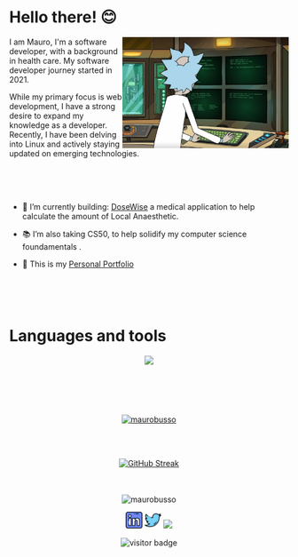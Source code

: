 # Hello there!  :blush:

<img align="right" width="300px" height="200px" src="https://raw.githubusercontent.com/maurobusso/maurobusso/main/img1.webp" /> 

I am Mauro, I'm a software developer, with a background in health care. My software developer journey started in 2021. 

While my primary focus is web development, I have a strong desire to expand my knowledge as a developer. Recently, I have been delving into Linux and actively staying updated on emerging technologies.

<br/>
<br/>
<br/>

- :nut_and_bolt: I’m currently building: [DoseWise](https://github.com/maurobusso/DoseWise) a medical application to help calculate the amount of Local Anaesthetic.

- :books: I’m also taking CS50, to help solidify my computer science foundamentals .

- :bust_in_silhouette: This is my [Personal Portfolio](https://portfolio-mb93.vercel.app/about)

<br/>
<br/>
<br/>

# Languages and tools

<p align="center">
  <img src="https://skillicons.dev/icons?i=html,css,js,react,nextjs,express,postgresql,sqlite,mongodb,tailwind,ts,supabase,c,python,flask,linux,git,github,netlify&perline=7" />
</p>

#

<br />
<br />

<p align="center"> <a href="https://github.com/ryo-ma/github-profile-trophy"><img src="https://github-profile-trophy.vercel.app/?username=maurobusso&theme=onedark&row=3&column=4" alt="maurobusso" /></a> </p>
  
<br />
<br />

<div align="center">

   [![GitHub Streak](https://streak-stats.demolab.com?user=maurobusso&theme=vue-dark)](https://git.io/streak-stats) 
 
</div>

<br />
<br />

<div align="center">
  <img src="https://github-readme-stats.vercel.app/api/top-langs?username=maurobusso&show_icons=true&locale=en&layout=compact" alt="maurobusso" />
</div >


<p align='center'>
  <a href="https://www.linkedin.com/in/maurobusso/"><img height="30" src="https://raw.githubusercontent.com/8bithemant/8bithemant/master/linkedin.png?raw=true"></a>
  <a href="https://twitter.com/MauroBusso4"><img height="30" src="https://raw.githubusercontent.com/8bithemant/8bithemant/master/twitter.png?raw=true"></a>
  <a href="mailto:mauro.busso12@gmail.com"><img height="30" src="https://user-images.githubusercontent.com/107254152/192117495-48f525bb-451a-4be3-a97f-3975f3648831.png"></a>
</p>

<p  align="center">
  <img src="https://visitor-badge.laobi.icu/badge?page_id=maurobusso" alt="visitor badge"/>       
</p>
